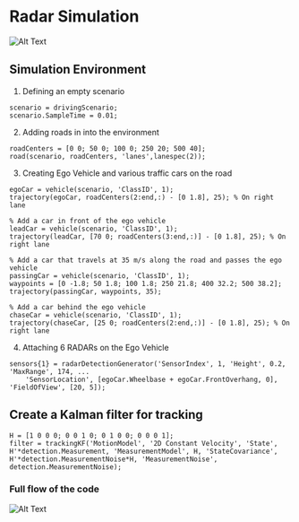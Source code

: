 # Radar Simulation

![Alt Text](https://github.com/curio-code/Radar-Simulation/blob/master/media/output.gif)

## Simulation Environment
1.  Defining an empty scenario
```
scenario = drivingScenario;
scenario.SampleTime = 0.01;
```
2. Adding roads in into the environment
```
roadCenters = [0 0; 50 0; 100 0; 250 20; 500 40];
road(scenario, roadCenters, 'lanes',lanespec(2));
```

3. Creating Ego Vehicle and various traffic cars on the road
```
egoCar = vehicle(scenario, 'ClassID', 1);
trajectory(egoCar, roadCenters(2:end,:) - [0 1.8], 25); % On right lane

% Add a car in front of the ego vehicle
leadCar = vehicle(scenario, 'ClassID', 1);
trajectory(leadCar, [70 0; roadCenters(3:end,:)] - [0 1.8], 25); % On right lane

% Add a car that travels at 35 m/s along the road and passes the ego vehicle
passingCar = vehicle(scenario, 'ClassID', 1);
waypoints = [0 -1.8; 50 1.8; 100 1.8; 250 21.8; 400 32.2; 500 38.2];
trajectory(passingCar, waypoints, 35);

% Add a car behind the ego vehicle
chaseCar = vehicle(scenario, 'ClassID', 1);
trajectory(chaseCar, [25 0; roadCenters(2:end,:)] - [0 1.8], 25); % On right lane
```
4. Attaching 6 RADARs on the Ego Vehicle
```
sensors{1} = radarDetectionGenerator('SensorIndex', 1, 'Height', 0.2, 'MaxRange', 174, ...
    'SensorLocation', [egoCar.Wheelbase + egoCar.FrontOverhang, 0], 'FieldOfView', [20, 5]);
```

## Create a Kalman filter for tracking
```
H = [1 0 0 0; 0 0 1 0; 0 1 0 0; 0 0 0 1];
filter = trackingKF('MotionModel', '2D Constant Velocity', 'State', H'*detection.Measurement, 'MeasurementModel', H, 'StateCovariance', H'*detection.MeasurementNoise*H, 'MeasurementNoise', detection.MeasurementNoise);
```
### Full flow of the code
![Alt Text](https://github.com/curio-code/Radar-Simulation/blob/master/media/image6.png)
